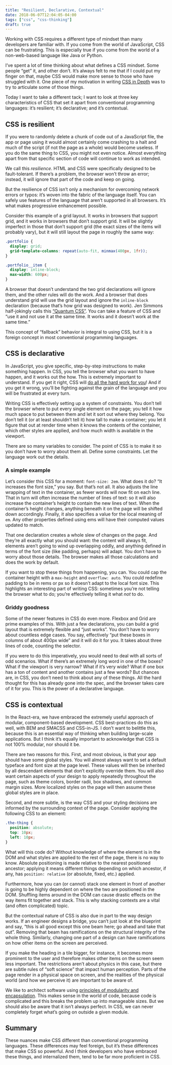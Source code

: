 ```yaml
---
title: "Resilient, Declarative, Contextual"
date: 2018-06-07T12:04:05-04:00
tags: ["css", "css-thinking"]
draft: true
---
```


Working with CSS requires a different type of mindset than many developers are familiar with. If you come from the world of JavaScript, CSS can be frustrating. This is especially true if you come from the world of a non-web-based language like Java or Python.
<!--more-->

I’ve spent a lot of time thinking about what defines a CSS mindset. Some people “get” it, and other don’t. It’s always felt to me that if I could put my finger on that, maybe CSS would make more sense to those who have struggled with it. One piece of my motivation in writing [CSS in Depth](https://www.manning.com/books/css-in-depth) was to try to articulate some of those things.

Today I want to take a different tack; I want to look at three key characteristics of CSS that set it apart from conventional programming languages: it’s resilient; it’s declarative; and it’s contextual.

## CSS is resilient

If you were to randomly delete a chunk of code out of a JavaScript file, the app or page using it would almost certainly come crashing to a halt and much of the script (if not the page as a whole) would become useless. If you do the same thing to CSS, you might not even notice. Almost everything apart from that specific section of code will continue to work as intended.

We call this *resilience*. HTML and CSS were specifically designed to be fault-tolerant. If there’s a problem, the browser won’t throw an error; instead, it will ignore that part of the code and keep on going.

But the resilience of CSS isn’t only a mechanism for overcoming network errors or typos: it’s woven into the fabric of the language itself. You can safely use features of the language that aren’t supported in all browsers. It’s what makes progressive enhancement possible.

Consider this example of a grid layout. It works in browsers that support grid, and it works in browsers that don’t support grid. It will be slightly imperfect in those that don’t support grid (the exact sizes of the items will probably vary), but it will still layout the page in roughly the same way:

```css
.portfolio {
  display: grid;
  grid-template-columns: repeat(auto-fit, minmax(400px, 1fr));
}

.portfolio__item {
  display: inline-block;
  max-width: 600px;
}
```

A browser that doesn’t understand the two grid declarations will ignore them, and the other rules will do the work. And a browser that does understand grid will use the grid layout and ignore the `inline-block` declaration (because that’s how grid was designed to work). Jen Simmons half-jokingly calls this [“Quantum CSS”](https://www.youtube.com/watch?v=u00FY9vADfQ). You can take a feature of CSS and “use it and not use it at the same time. It works and it doesn’t work at the same time.”

This concept of “fallback” behavior is integral to using CSS, but it is a foreign concept in most conventional programming languages.

## CSS is declarative

In JavaScript, you give specific, step-by-step instructions to make something happen. In CSS, you tell the browser what you want to have happen, and it works out the how. This is extremely important to understand. If you get it right, CSS will [do all the hard work for you](https://adactio.com/journal/13831)! And if you get it wrong, you’ll be fighting against the grain of the language and you will be frustrated at every turn.

Writing CSS is effectively setting up a system of constraints. You don’t tell the browser where to put every single element on the page; you tell it how much space to put between them and let it sort out where they belong. You don’t tell it (or at least shouldn’t tell it) how tall to make a container; you let it figure that out at render time when it knows the contents of the container, which other styles are applied, and how much width is available in the viewport.

There are so many variables to consider. The point of CSS is to make it so you don’t have to worry about them all. Define some constraints. Let the language work out the details.

### A simple example

Let’s consider this CSS for a moment: `font-size: 2em`. What does it do? “It increases the font size,” you say. But that’s not all. It also adjusts the line wrapping of text in the container, as fewer words will now fit on each line. That in turn will often increase the number of lines of text: so it will also increase the container’s height to contain the new lines of text. When the container’s height changes, anything beneath it on the page will be shifted down accordingly. Finally, it also specifies a value for the local meaning of `em`. Any other properties defined using ems will have their computed values updated to match.

That one declaration creates a whole slew of changes on the page. And they’re all exactly what you should want: the content will always fit, elements aren’t going to wind up overlapping oddly, and anything defined in terms of the font size (like padding, perhaps) will adapt. You don’t have to worry about those details. The browser makes all those calculations and does the work by default.

If you want to stop these things from happening, you can. You could cap the container height with a `max-height` and `overflow: auto`. You could redefine padding to be in rems or px so it doesn’t adapt to the local font size. This highlights an interesting part of writing CSS: sometimes you’re not telling the browser what to do; you’re effectively telling it what *not* to do.

### Griddy goodness

Some of the newer features in CSS do even more. Flexbox and Grid are prime examples of this. With just a few declarations, you can build a grid layout that is extremely flexible and “just works”. You don’t have to worry about countless edge cases. You say, effectively “put these boxes in columns of about 400px wide” and it will do it for you. It takes about three lines of code, counting the selector.

If you were to do this imperatively, you would need to deal with all sorts of odd scenarios. What if there’s an extremely long word in one of the boxes? What if the viewport is very narrow? What if it’s very wide? What if one box has a ton of content and another contains just a few words? But chances are, in CSS, you don’t need to think about any of these things. All the hard thought for this has already gone into the spec, and the browser takes care of it for you. This is the power of a declarative language.

## CSS is contextual

In the React-era, we have embraced the extremely useful approach of modular, component-based development. CSS best-practices do this as well, with BEM and SMACSS and CSS-in-JS. I don’t want to belittle this, because this is an essential way of thinking when building large-scale applications. But I think it’s equally important to acknowledge that CSS is not 100% modular, nor should it be.

There are two reasons for this. First, and most obvious, is that your app should have some global styles. You will almost always want to set a default typeface and font size at the page level. These values will then be inherited by all descendant elements that don’t explicitly override them. You will also want certain aspects of your design to apply repeatedly throughout the page, such as theme colors, border radii, box shadows, and common margin sizes. More localized styles on the page will then assume these global styles are in place.

Second, and more subtle, is the way CSS and your styling decisions are informed by the surrounding context of the page. Consider applying the following CSS to an element:

```css
.the-thing {
  position: absolute;
  top: 10px;
  left: 10px;
}
```

What will this code do? Without knowledge of where the element is in the DOM and what styles are applied to the rest of the page, there is no way to know. Absolute positioning is made relative to the nearest positioned ancestor; applying it means different things depending on which ancestor, if any, has `position: relative` (or absolute, fixed, etc.) applied.

Furthermore, how you can (or cannot) stack one element in front of another is going to be highly dependent on where the two are positioned in the DOM.  Shuffling items around in the DOM can cause drastic effects on the way items fit together and stack. This is why stacking contexts are a vital (and often complicated) topic.

But the contextual nature of CSS is also due in part to the way design works. If an engineer designs a bridge, you can’t just look at the blueprint and say, “this is all good except this one beam here; go ahead and take that out”. Removing that beam has ramifications on the structural integrity of the whole thing. Similarly, changing one part of a design can have ramifications on how other items on the screen are perceived.

If you make the heading in a tile bigger, for instance, it becomes more prominent to the user and therefore makes other items on the screen seem less important. The restrictions aren’t about physics in this case, but there are subtle rules of “soft science” that impact human perception. Parts of the page render in a physical space on screen, and the realities of the physical world (and how we perceive it) are important to be aware of.

We like to architect software using [principles of modularity and encapsulation](https://freecontent.manning.com/modular-css/). This makes sense in the world of code, because code is complicated and this breaks the problem up into manageable sizes. But we should also be aware that it isn’t always perfect. In CSS, we can never completely forget what’s going on outside a given module.

## Summary

These nuances make CSS different than conventional programming languages. These differences may feel foreign, but it’s these differences that make CSS so powerful. And I think developers who have embraced these things, and internalized them, tend to be far more proficient in CSS.
